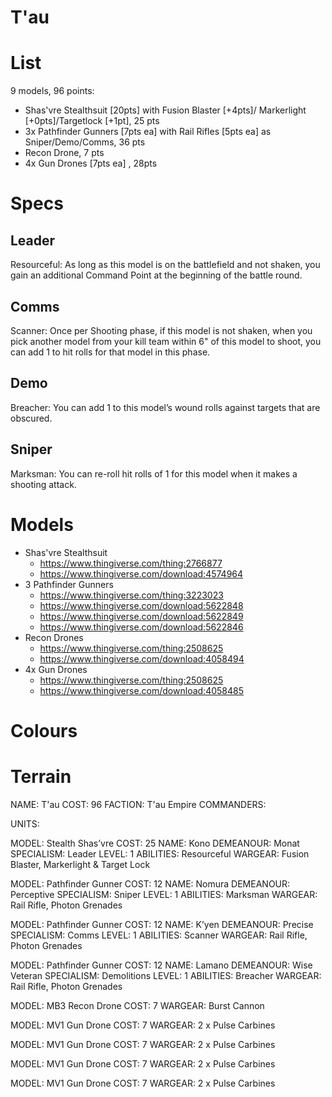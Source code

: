 # T'au

# List

9 models, 96 points:

- Shas'vre Stealthsuit [20pts] with Fusion Blaster [+4pts]/ Markerlight [+0pts]/Targetlock [+1pt], 25 pts
- 3x Pathfinder Gunners [7pts ea] with Rail Rifles [5pts ea] as Sniper/Demo/Comms, 36 pts
- Recon Drone, 7 pts
- 4x Gun Drones [7pts ea] , 28pts

# Specs
## Leader

Resourceful: As long as this model is on the battlefield and not shaken, you gain an additional Command Point at the beginning of the battle round.

## Comms

Scanner: Once per Shooting phase, if this model is not shaken, when you pick another model from your kill team within 6" of this model to shoot, you can add 1 to hit rolls for that model in this phase.

## Demo

Breacher: You can add 1 to this model’s wound rolls against targets that are obscured.

## Sniper

Marksman: You can re-roll hit rolls of 1 for this model when it makes a shooting attack.


# Models

- Shas'vre Stealthsuit 	
	- https://www.thingiverse.com/thing:2766877
	- https://www.thingiverse.com/download:4574964
- 3 Pathfinder Gunners 	
	- https://www.thingiverse.com/thing:3223023
	- https://www.thingiverse.com/download:5622848
	- https://www.thingiverse.com/download:5622849
	- https://www.thingiverse.com/download:5622846
- Recon Drones 	
	- https://www.thingiverse.com/thing:2508625
	- https://www.thingiverse.com/download:4058494
- 4x Gun Drones 	
	- https://www.thingiverse.com/thing:2508625
	- https://www.thingiverse.com/download:4058485

# Colours
# Terrain 


NAME: T'au
COST: 96
FACTION: T'au Empire
COMMANDERS:


UNITS:

MODEL: Stealth Shas’vre
COST: 25
NAME: Kono 
DEMEANOUR: Monat
SPECIALISM: Leader
LEVEL: 1
ABILITIES: Resourceful
WARGEAR: Fusion Blaster, Markerlight & Target Lock

MODEL: Pathfinder Gunner
COST: 12
NAME: Nomura 
DEMEANOUR: Perceptive
SPECIALISM: Sniper
LEVEL: 1
ABILITIES: Marksman
WARGEAR: Rail Rifle, Photon Grenades

MODEL: Pathfinder Gunner
COST: 12
NAME: K’yen 
DEMEANOUR: Precise
SPECIALISM: Comms
LEVEL: 1
ABILITIES: Scanner
WARGEAR: Rail Rifle, Photon Grenades

MODEL: Pathfinder Gunner
COST: 12
NAME: Lamano 
DEMEANOUR: Wise Veteran
SPECIALISM: Demolitions
LEVEL: 1
ABILITIES: Breacher
WARGEAR: Rail Rifle, Photon Grenades

MODEL: MB3 Recon Drone
COST: 7
WARGEAR: Burst Cannon

MODEL: MV1 Gun Drone
COST: 7
WARGEAR: 2 x Pulse Carbines

MODEL: MV1 Gun Drone
COST: 7
WARGEAR: 2 x Pulse Carbines

MODEL: MV1 Gun Drone
COST: 7
WARGEAR: 2 x Pulse Carbines

MODEL: MV1 Gun Drone
COST: 7
WARGEAR: 2 x Pulse Carbines